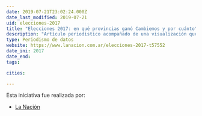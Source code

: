 ```yaml
---
date: 2019-07-21T23:02:24.000Z
date_last_modified: 2019-07-21
uid: elecciones-2017
title: "Elecciones 2017: en qué provincias ganó Cambiemos y por cuánto"
description: "Artículo periodistico acompañado de una visualización que muestra los resultados de los comisión del 2017 al Congreso en Argentina y en qué regiones ganaron los partidos que más votos obtuvieron."
type: Periodismo de datos
website: https://www.lanacion.com.ar/elecciones-2017-t57552
date_ini: 2017
date_end: 
tags:

cities: 

---
```


Esta iniciativa fue realizada por:

- [La Nación](/i/la-nacion-arg.html)
